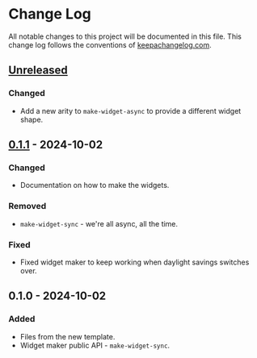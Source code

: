 # Change Log
All notable changes to this project will be documented in this file. This change log follows the conventions of [keepachangelog.com](http://keepachangelog.com/).

## [Unreleased]
### Changed
- Add a new arity to `make-widget-async` to provide a different widget shape.

## [0.1.1] - 2024-10-02
### Changed
- Documentation on how to make the widgets.

### Removed
- `make-widget-sync` - we're all async, all the time.

### Fixed
- Fixed widget maker to keep working when daylight savings switches over.

## 0.1.0 - 2024-10-02
### Added
- Files from the new template.
- Widget maker public API - `make-widget-sync`.

[Unreleased]: https://sourcehost.site/your-name/carmine-mq-issue-repro/compare/0.1.1...HEAD
[0.1.1]: https://sourcehost.site/your-name/carmine-mq-issue-repro/compare/0.1.0...0.1.1
